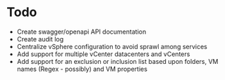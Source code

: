 # Todo

* Create swagger/openapi API documentation
* Create audit log
* Centralize vSphere configuration to avoid sprawl among services
* Add support for multiple vCenter datacenters and vCenters
* Add support for an exclusion or inclusion list based upon folders, VM names (Regex - possibly) and VM properties

